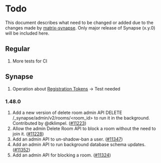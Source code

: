 # Todo
This document describes what need to be changed or added due to the changes made by [matrix-synapse](https://github.com/matrix-org/synapse/releases). Only major release of Synapse (x.y.0) will be included here.

## Regular
1. More tests for CI

## Synapse
1. Operation about [Registration Tokens](https://github.com/matrix-org/synapse/blob/develop/docs/usage/administration/admin_api/registration_tokens.md#registration-tokens) -> Test needed

### 1.48.0
1. Add a new version of delete room admin API DELETE /_synapse/admin/v2/rooms/<room_id> to run it in the background. Contributed by @dklimpel. ([#11223](https://github.com/matrix-org/synapse/issues/11223))
2. Allow the admin Delete Room API to block a room without the need to join it. ([#11228](https://github.com/matrix-org/synapse/issues/11228))
3. Add an admin API to un-shadow-ban a user. ([#11347](https://github.com/matrix-org/synapse/issues/11347))
4. Add an admin API to run background database schema updates. ([#11352](https://github.com/matrix-org/synapse/issues/11352))
5. Add an admin API for blocking a room. ([#11324](https://github.com/matrix-org/synapse/issues/11324))
